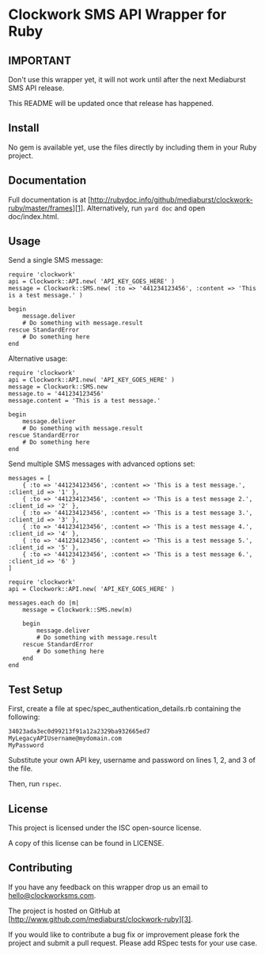 Clockwork SMS API Wrapper for Ruby
==================================

IMPORTANT
---------

Don't use this wrapper yet, it will not work until after the next Mediaburst SMS API release.

This README will be updated once that release has happened.

Install
-------

No gem is available yet, use the files directly by including them in your Ruby project.

Documentation
-------------

Full documentation is at [http://rubydoc.info/github/mediaburst/clockwork-ruby/master/frames][1]. Alternatively, run `yard doc` and open doc/index.html.

Usage
-----

Send a single SMS message:

    require 'clockwork'
    api = Clockwork::API.new( 'API_KEY_GOES_HERE' )
    message = Clockwork::SMS.new( :to => '441234123456', :content => 'This is a test message.' )
    
    begin
        message.deliver
        # Do something with message.result
    rescue StandardError
        # Do something here
    end
    
Alternative usage:

    require 'clockwork'
    api = Clockwork::API.new( 'API_KEY_GOES_HERE' )
    message = Clockwork::SMS.new
    message.to = '441234123456'
    message.content = 'This is a test message.'
    
    begin
        message.deliver
        # Do something with message.result
    rescue StandardError
        # Do something here
    end

    
Send multiple SMS messages with advanced options set:

    messages = [
        { :to => '441234123456', :content => 'This is a test message.', :client_id => '1' },
        { :to => '441234123456', :content => 'This is a test message 2.', :client_id => '2' },
        { :to => '441234123456', :content => 'This is a test message 3.', :client_id => '3' },
        { :to => '441234123456', :content => 'This is a test message 4.', :client_id => '4' },
        { :to => '441234123456', :content => 'This is a test message 5.', :client_id => '5' },
        { :to => '441234123456', :content => 'This is a test message 6.', :client_id => '6' }
    ]
    
    require 'clockwork'
    api = Clockwork::API.new( 'API_KEY_GOES_HERE' )
    
    messages.each do |m|
        message = Clockwork::SMS.new(m)
    
        begin
            message.deliver
            # Do something with message.result
        rescue StandardError
            # Do something here
        end
    end

Test Setup
----------

First, create a file at spec/spec_authentication_details.rb containing the following:

    34023ada3ec0d99213f91a12a2329ba932665ed7
    MyLegacyAPIUsername@mydomain.com
    MyPassword
    
Substitute your own API key, username and password on lines 1, 2, and 3 of the file.

Then, run `rspec`. 

License
-------

This project is licensed under the ISC open-source license.

A copy of this license can be found in LICENSE.

Contributing
------------

If you have any feedback on this wrapper drop us an email to [hello@clockworksms.com][2].

The project is hosted on GitHub at [http://www.github.com/mediaburst/clockwork-ruby][3].

If you would like to contribute a bug fix or improvement please fork the project 
and submit a pull request. Please add RSpec tests for your use case.

[1]: http://rubydoc.info/github/mediaburst/clockwork-ruby/master/frames
[2]: mailto:hello@clockworksms.com
[3]: http://www.github.com/mediaburst/clockwork-ruby